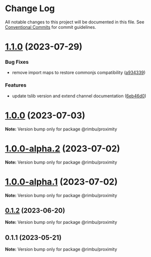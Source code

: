 # Change Log

All notable changes to this project will be documented in this file.
See [Conventional Commits](https://conventionalcommits.org) for commit guidelines.

# [1.1.0](https://github.com/rimbu-org/rimbu/compare/@rimbu/proximity@1.0.0...@rimbu/proximity@1.1.0) (2023-07-29)

### Bug Fixes

- remove import maps to restore commonjs compatibility ([a934339](https://github.com/rimbu-org/rimbu/commit/a9343391c24cdc1b256235b7b7220e0d4713cb01))

### Features

- update tslib version and extend channel documentation ([6eb46d0](https://github.com/rimbu-org/rimbu/commit/6eb46d07b9b7469febd316306146b04f43b1ebb5))

# [1.0.0](https://github.com/rimbu-org/rimbu/compare/@rimbu/proximity@1.0.0-alpha.2...@rimbu/proximity@1.0.0) (2023-07-03)

**Note:** Version bump only for package @rimbu/proximity

# [1.0.0-alpha.2](https://github.com/rimbu-org/rimbu/compare/@rimbu/proximity@1.0.0-alpha.1...@rimbu/proximity@1.0.0-alpha.2) (2023-07-02)

**Note:** Version bump only for package @rimbu/proximity

# [1.0.0-alpha.1](https://github.com/rimbu-org/rimbu/compare/@rimbu/proximity@0.1.2...@rimbu/proximity@1.0.0-alpha.1) (2023-07-02)

**Note:** Version bump only for package @rimbu/proximity

## [0.1.2](https://github.com/rimbu-org/rimbu/compare/@rimbu/proximity@0.1.1...@rimbu/proximity@0.1.2) (2023-06-20)

**Note:** Version bump only for package @rimbu/proximity

## 0.1.1 (2023-05-21)

**Note:** Version bump only for package @rimbu/proximity
